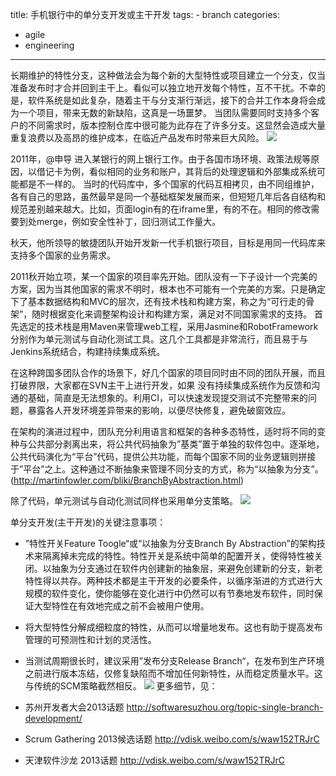title: 手机银行中的单分支开发或主干开发
tags:
    - branch
categories:
  - agile
  - engineering
---

长期维护的特性分支，这种做法会为每个新的大型特性或项目建立一个分支，仅当准备发布时才合并回到主干上。看似可以独立地开发每个特性，互不干扰。不幸的是，软件系统是如此复杂，随着主干与分支渐行渐远，接下的合并工作本身将会成为一个项目，带来无数的新缺陷，这真是一场噩梦。
当团队需要同时支持多个客户的不同需求时，版本控制仓库中很可能为此存在了许多分支。这显然会造成大量重复浪费以及高昂的维护成本，在临近产品发布时带来巨大风险。
![](http://res.uperform.cn//left-or-right.png)

2011年，@申导 进入某银行的网上银行工作。由于各国市场环境、政策法规等原因，以借记卡为例，看似相同的业务和账户，其背后的处理逻辑和外部集成系统可能都是不一样的。
当时的代码库中，多个国家的代码互相拷贝，由不同组维护，各有自己的思路，虽然最早是同一个基础框架发展而来，但短短几年后各自结构和规范差别越来越大。比如，页面login有的在iframe里，有的不在。相同的修改需要到处merge，例如安全性补丁，回归测试工作量大。

秋天，他所领导的敏捷团队开始开发新一代手机银行项目，目标是用同一代码库来支持多个国家的业务需求。
<!--more-->

2011秋开始立项，某一个国家的项目率先开始。团队没有一下子设计一个完美的方案，因为当其他国家的需求不明时，根本也不可能有一个完美的方案。只是确定下了基本数据结构和MVC的层次，还有技术栈和构建方案，称之为“可行走的骨架”，随时根据变化来调整架构设计和构建方案，满足对不同国家需求的支持。
首先选定的技术栈是用Maven来管理web工程，采用Jasmine和RobotFramework分别作为单元测试与自动化测试工具。这几个工具都是非常流行，而且易于与Jenkins系统结合，构建持续集成系统。

在这种跨国多团队合作的场景下，好几个国家的项目同时由不同的团队开展，而且打破界限，大家都在SVN主干上进行开发，如果 没有持续集成系统作为反馈和沟通的基础，简直是无法想象的。利用CI，可以快速发现提交测试不完整带来的问题，暴露各人开发环境差异带来的影响，以便尽快修复，避免破窗效应。

在架构的演进过程中，团队充分利用语言和框架的各种多态特性，适时将不同的变种与公共部分剥离出来，将公共代码抽象为”基类”置于单独的软件包中。逐渐地，公共代码演化为“平台”代码，提供公共功能，而每个国家不同的业务逻辑则拼接于”平台”之上。这种通过不断抽象来管理不同分支的方式，称为“以抽象为分支”。(<span style="text-decoration: underline;">http://martinfowler.com/bliki/BranchByAbstraction.html</span>)

除了代码，单元测试与自动化测试同样也采用单分支策略。
![](http://res.uperform.cn//branch-by-abstraction.png)

单分支开发(主干开发)的关键注意事项：

*   ”特性开关Feature Toogle“或“以抽象为分支Branch By Abstraction”的架构技术来隔离掉未完成的特性。特性开关是系统中简单的配置开关，使得特性被关闭。以抽象为分支通过在软件内创建新的抽象层，来避免创建新的分支，新老特性得以共存。两种技术都是主干开发的必要条件，以循序渐进的方式进行大规模的软件变化，使你能够在变化进行中仍然可以有节奏地发布软件，同时保证大型特性在有效地完成之前不会被用户使用。
*   将大型特性分解成细粒度的特性，从而可以增量地发布。这也有助于提高发布管理的可预测性和计划的灵活性。
*   当测试周期很长时，建议采用”发布分支Release Branch“，在发布到生产环境之前进行版本冻结，仅修复缺陷而不增加任何新特性，从而稳定质量水平。这与传统的SCM策略截然相反。
![](http://res.uperform.cn//trunk-based.png)
更多细节，见：

*   苏州开发者大会2013话题 <span style="text-decoration: underline;">http://softwaresuzhou.org/topic-single-branch-development/</span>
*   Scrum Gathering 2013候选话题 <span style="text-decoration: underline;">http://vdisk.weibo.com/s/waw152TRJrC</span>
*   天津软件沙龙 2013话题 <span style="text-decoration: underline;">http://vdisk.weibo.com/s/waw152TRJrC</span>